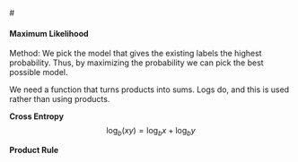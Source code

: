 #<script type="text/javascript" src="http://cdn.mathjax.org/mathjax/latest/MathJax.js?config=TeX-AMS-MML_HTMLorMML"></script>

#### Maximum Likelihood

Method: We pick the model that gives the existing 
labels the highest probability. Thus, by maximizing the
probability we can pick the best possible model.

We need a function that turns products into sums. Logs do, and this is 
used rather than using products. 

**Cross Entropy**
$$ \log_b(xy) = \log_bx + \log_by $$


**Product Rule**






 